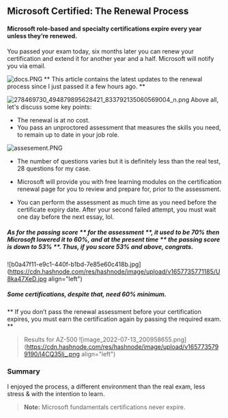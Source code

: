 ## Microsoft Certified: The Renewal Process

#### Microsoft role-based and specialty certifications expire every year unless they’re renewed. 
You passed your exam today, six months later you can renew your certification and extend it for another year and a half. Microsoft will notify you via email. 

![docs.PNG](https://cdn.hashnode.com/res/hashnode/image/upload/v1650207030800/Tjn1DA8ae.PNG)
** This article contains the latest updates to the renewal process since I just passed it a few hours ago. **


![278469730_494879895628421_833792135060569004_n.png](https://cdn.hashnode.com/res/hashnode/image/upload/v1650069520734/sr0-KsLS1.png)
Above all, let's discuss some key points:


- The renewal is at no cost.
- You pass an unproctored assessment that measures the skills you need, to remain up to date in your job role.

![assesement.PNG](https://cdn.hashnode.com/res/hashnode/image/upload/v1650207072145/pW9EBU4Kt.PNG)

- The number of questions varies but it is definitely less than the real test, 28 questions for my case.
- Microsoft will provide you with free learning modules on the certification renewal page for you to review and prepare for, prior to the assessment.

- You can perform the assessment as much time as you need before the certificate expiry date. After your second failed attempt, you must wait one day before the next essay, lol.


#####  As for the passing score ** for the assessment **, it used to be 70% then Microsoft lowered it to 60%, and at the present time ** the passing score is down to 53% **. Thus, if you score 53% and above, congrats. 

![b0a47f11-e9c1-440f-b1bd-7e85e60c418b.jpg](https://cdn.hashnode.com/res/hashnode/image/upload/v1657735771185/U8ka47XeD.jpg align="left")
 ##### Some certifications, despite that, need 60% minimum.

** If you don’t pass the renewal assessment before your certification expires, you must earn the certification again by passing the required exam. **


> Results for AZ-500
![image_2022-07-13_200958655.png](https://cdn.hashnode.com/res/hashnode/image/upload/v1657735799190/l4CQ35Ij_.png align="left")

### Summary
 I enjoyed the process, a different environment than the real exam, less stress & with the intention to learn.




>  **Note:** Microsoft fundamentals certifications never expire. 




